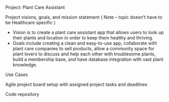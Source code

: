 Project​: Plant Care Assistant

Project visions, goals, and mission statement ( Note – topic doesn’t have to be Healthcare specific )​
- Vision is to create a plant care assistant app that allows users to look up their plants and location in order to keep them healthy and thriving.
- Goals include creating a clean and easy-to-use app, collaborate with plant care companies to sell products, allow a community space for plant lovers to discuss and help each other with troublesome plants, build a membership base, and have database integration with vast plant knowledge.

Use Cases​

Agile project board setup with assigned project tasks and deadlines​

Code repository
